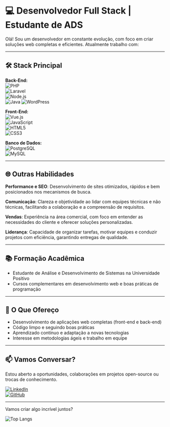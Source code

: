 # 💻 Desenvolvedor Full Stack | Estudante de ADS

Olá! Sou um desenvolvedor em constante evolução, com foco em criar soluções web completas e eficientes. Atualmente trabalho com:

---

## 🛠 Stack Principal

**Back-End:**  
![PHP](https://img.shields.io/badge/PHP-777BB4?style=for-the-badge&logo=php&logoColor=white)  
![Laravel](https://img.shields.io/badge/Laravel-FF2D20?style=for-the-badge&logo=laravel&logoColor=white)  
![Node.js](https://img.shields.io/badge/Node.js-339933?style=for-the-badge&logo=nodedotjs&logoColor=white)  
![Java](https://img.shields.io/badge/Java-ED8B00?style=for-the-badge&logo=openjdk&logoColor=white)
![WordPress](https://img.shields.io/badge/WordPress-21759B?style=for-the-badge&logo=wordpress&logoColor=white)  

**Front-End:**  
![Vue.js](https://img.shields.io/badge/Vue.js-4FC08D?style=for-the-badge&logo=vuedotjs&logoColor=white)  
![JavaScript](https://img.shields.io/badge/JavaScript-F7DF1E?style=for-the-badge&logo=javascript&logoColor=black)  
![HTML5](https://img.shields.io/badge/HTML5-E34F26?style=for-the-badge&logo=html5&logoColor=white)  
![CSS3](https://img.shields.io/badge/CSS3-1572B6?style=for-the-badge&logo=css3&logoColor=white)

**Banco de Dados:**  
![PostgreSQL](https://img.shields.io/badge/PostgreSQL-316192?style=for-the-badge&logo=postgresql&logoColor=white)  
![MySQL](https://img.shields.io/badge/MySQL-005C84?style=for-the-badge&logo=mysql&logoColor=white)

---

## 🌐 Outras Habilidades


**Performance e SEO**: Desenvolvimento de sites otimizados, rápidos e bem posicionados nos mecanismos de busca.

**Comunicação**: Clareza e objetividade ao lidar com equipes técnicas e não técnicas, facilitando a colaboração e a compreensão de requisitos.

**Vendas**: Experiência na área comercial, com foco em entender as necessidades do cliente e oferecer soluções personalizadas.

**Liderança**: Capacidade de organizar tarefas, motivar equipes e conduzir projetos com eficiência, garantindo entregas de qualidade.

---

## 📚 Formação Acadêmica

- Estudante de Análise e Desenvolvimento de Sistemas na Universidade Positivo  
- Cursos complementares em desenvolvimento web e boas práticas de programação

---

## 🚀 O Que Ofereço

- Desenvolvimento de aplicações web completas (front-end e back-end)  
- Código limpo e seguindo boas práticas  
- Aprendizado contínuo e adaptação a novas tecnologias  
- Interesse em metodologias ágeis e trabalho em equipe

---

## 📫 Vamos Conversar?

Estou aberto a oportunidades, colaborações em projetos open-source ou trocas de conhecimento.

[![LinkedIn](https://img.shields.io/badge/LinkedIn-0077B5?style=for-the-badge&logo=linkedin&logoColor=white)](https://www.linkedin.com/in/luiznascimentodev/)  
[![GitHub](https://img.shields.io/badge/GitHub-100000?style=for-the-badge&logo=github&logoColor=white)](https://github.com/luiznascimentodev)

---

Vamos criar algo incrível juntos?

![Top Langs](https://github-readme-stats.vercel.app/api/top-langs/?username=luiznascimentodev&layout=pie&theme=shadow_blue&custom_title=Linguagens&border_radius=16)
